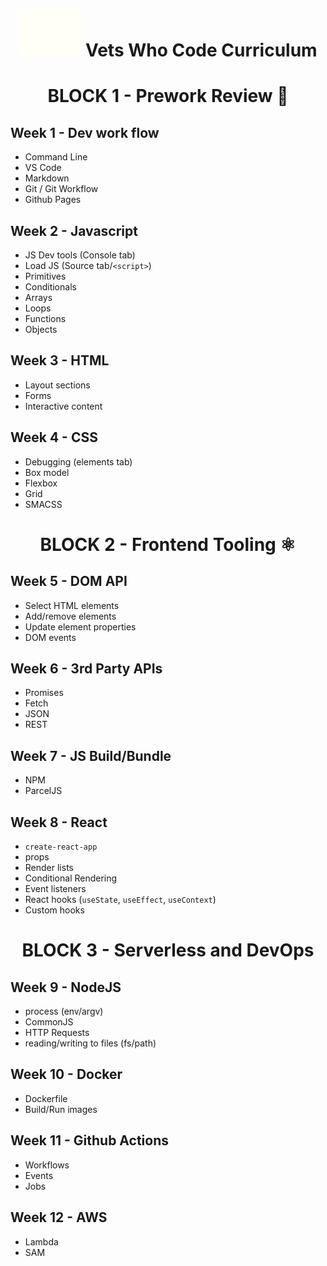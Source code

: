 <h1 align="center"><img src="/images/vwc.gif" alt="Vets Who Code" width="100px" /> Vets Who Code Curriculum </h1>

<h1 align="center">BLOCK   1 - Prework Review 🔧</h1>

## Week 1 - Dev work flow

- Command Line
- VS Code
- Markdown
- Git / Git Workflow
- Github Pages

## Week 2 - Javascript

- JS Dev tools (Console tab)
- Load JS (Source tab/`<script>`)
- Primitives
- Conditionals
- Arrays
- Loops
- Functions
- Objects

## Week 3 - HTML

- Layout sections
- Forms
- Interactive content

## Week 4 - CSS

- Debugging (elements tab)
- Box model
- Flexbox
- Grid
- SMACSS

<h1 align="center">BLOCK 2 - Frontend Tooling ⚛️ </h1>

## Week 5 - DOM API

- Select HTML elements
- Add/remove elements
- Update element properties
- DOM events

## Week 6 - 3rd Party APIs

- Promises
- Fetch
- JSON
- REST

## Week 7 - JS Build/Bundle

- NPM
- ParcelJS

## Week 8 - React

- `create-react-app`
- props
- Render lists
- Conditional Rendering
- Event listeners
- React hooks (`useState`, `useEffect`, `useContext`)
- Custom hooks

<h1 align="center">BLOCK 3 - Serverless and DevOps </h1>

## Week 9 - NodeJS

- process (env/argv)
- CommonJS
- HTTP Requests
- reading/writing to files (fs/path)

## Week 10 - Docker

- Dockerfile
- Build/Run images

## Week 11 - Github Actions

- Workflows
- Events
- Jobs

## Week 12 - AWS

- Lambda
- SAM
